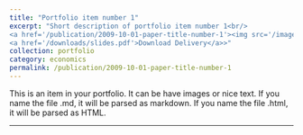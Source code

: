 ```yaml
---
title: "Portfolio item number 1"
excerpt: "Short description of portfolio item number 1<br/>
<a href='/publication/2009-10-01-paper-title-number-1'><img src='/images/500x300.png'></a><br/>
<a href='/downloads/slides.pdf'>Download Delivery</a>>"
collection: portfolio
category: economics
permalink: /publication/2009-10-01-paper-title-number-1
---
```


This is an item in your portfolio. It can be have images or nice text. If you name the file .md, it will be parsed as markdown. If you name the file .html, it will be parsed as HTML.  

---

